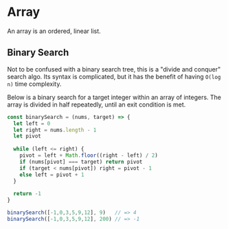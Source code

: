 Array
=====

An array is an ordered, linear list.

Binary Search
-------------

Not to be confused with a binary search tree, this is a "divide and conquer" search algo. Its syntax
is complicated, but it has the benefit of having `O(log n)` time complexity.

Below is a binary search for a target integer within an array of integers. The array is divided in
half repeatedly, until an exit condition is met.

```javascript
const binarySearch = (nums, target) => {
  let left = 0
  let right = nums.length - 1
  let pivot
  
  while (left <= right) {
    pivot = left + Math.floor((right - left) / 2)
    if (nums[pivot] === target) return pivot
    if (target < nums[pivot]) right = pivot - 1
    else left = pivot + 1
  }
  
  return -1
}

binarySearch([-1,0,3,5,9,12], 9)   // => 4
binarySearch([-1,0,3,5,9,12], 200) // => -1
```
